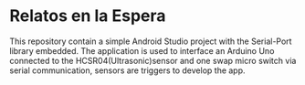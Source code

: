 # Relatos en la Espera 
This repository contain a simple Android Studio project with the Serial-Port library embedded. The application is used to interface an Arduino Uno connected to the HCSR04(Ultrasonic)sensor and one swap micro switch via serial communication, sensors are triggers to develop the app.
